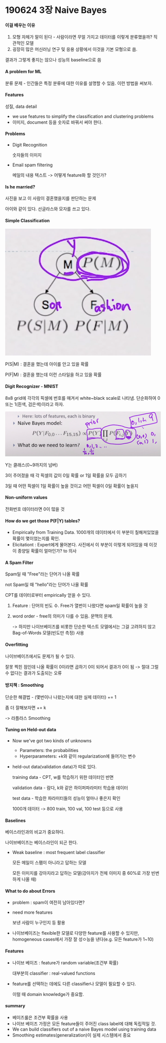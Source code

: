 # 190624 3장 Naive Bayes

#### 이걸 배우는 이유

1. 모형 자체가 말이 된다 - 사람이라면 무얼 가지고 데이터를 이렇게 분류했을까? 직관적인 모델
2. 굉장히 많은 머신러닝 연구 및 응용 상황에서 이것을 기본 모형으로 씀.

결과가 그렇게 좋지는 않으나 성능의 baseline으로 씀



#### A problem for ML

분류 문제 - 인간들은 특정 분류에 대한 이유를 설명할 수 있음. 이런 방법을 써보자.



#### Features

성질, data detail

- we use features to simplify the classification and clustering problems
- 이미지, document 등을 숫자로 바꿔서 써야 한다.



#### Problems

- Digit Recognition

  숫자들의 이미지 

- Email spam filtering

  메일의 내용 텍스트 -> 어떻게 feature화 할 것인가?



#### Is he married?

사진을 보고 이 사람이 결혼했을지를 판단하는 문제

아이와 같이 있다. 선글라스와 모자를 쓰고 있다.



#### Simple Classification

![3-1](.\3-1.png)

P(S|M) : 결혼을 했는데 아이를 안고 있을 확률

P(F|M) : 결혼을 했는데 이런 스타일을 하고 있을 확률



#### Digit Recognizer - MNIST

8x8 grid에 각각의 픽셀에 번호를 매겨서 white~black scale로 나타냄. 단순화하여 0 또는 1(흰색, 검은색)이라고 하자.

![3-2](.\3-2.png)

Y는 클래스(0~9까지의 넘버)

3이 주어졌을 때 각 픽셀의 값이 0일 확률 or 1일 확률을 모두 곱하기

3일 때 어떤 픽셀이 1일 확률이 높을 것이고 어떤 픽셀이 0일 확률이 높을지



#### Non-uniform values

전화번호 데이터라면 0이 많을 것



#### How do we get those P(F|Y) tables?

- Empirically from Training Data. 1000개의 데이터에서 이 부분이 칠해져있었을 확률이 몇이었는지를 확인.
- Elicitationt : Expert에게 물어본다. 사진에서 이 부분이 이렇게 되어있을 때 이것이 종양일 확률이 얼마인가? to 의사



#### A Spam Filter

Spam일 때 "Free"라는 단어가 나올 확률

not Spam일 때 "hello"라는 단어가 나올 확률

CPT를 데이터로부터 empirically 얻을 수 있다.



1. Feature : 단어의 빈도 수. Free가 열번이 나왔다면 spam일 확률이 높을 것

2. word order - free의 의미가 다를 수 있음. 문맥의 문제.

   -> 하지만 나이브베이즈를 비롯한 단순한 텍스트 모델에서는 그걸 고려하지 않고
   	Bag-of-Words 모델(빈도만 측정) 사용



#### Overfitting

나이브베이즈에서도 문제가 될 수 있다.

잘못 찍힌 점인데 나올 확률이 0이라면 곱하기 0이 되어서 결과가 0이 됨 -> 절대 그럴수 없다는 결과가 도출되는 오류



#### 방지책 : Smoothing

단순한 해결법 - (몇번이나 나왔는지에 대한 실제 데이터) += 1

좀 더 잘해보자면 += k

-> 라플라스 Smoothing



#### Tuning on Held-out data

- Now we've got two kinds of unknowns
  - Parameters: the probabilities
  - Hyperparameters: +k와 같이 regularization에 들어가는 변수

- held-out data(validation data)가 따로 있다.

  training data - CPT, w를 학습하기 위한 데이터인 반면

  validation data - 람다, k와 같은 하이퍼파라미터 학습용 데이터

  test data - 학습한 파라미터들의 성능이 얼마나 좋은지 확인

  1000개 데이터 -> 800 train, 100 val, 100 test 등으로 사용



#### Baselines

베이스라인과의 비교가 중요하다.

 나이브베이즈는 베이스라인이 되곤 한다.

- Weak baseline : most frequent label classifier

  모든 메일이 스팸이 아니라고 답하는 모델

  모든 이미지를 강아지라고 답하는 모델(강아지가 전체 이미지 중 60%로 가장 빈번하게 나올 때)



#### What to do about Errors

- problem : spam이 여전히 남아있다면?

- need more features

  보낸 사람이 누구인지 등 활용

- 나이브베이즈는 flexible한 모델로 다양한 feature를 사용할 수 있지만, homogeneous cases에서 가장 잘 성ㅇ능을 낸다(e.g. 모든 feature가 1~10)



#### Features

- 나이브 베이즈 : feature가 random variable(조건부 확률)

  대부분의 classifier : real-valued functions

- feature를 선택하는 데에도 다른 classifier나 모델이 필요할 수 있다.

  이럴 때 domain knowledge가 중요함.



#### summary

- 베이즈룰은 조건부 확률을 사용
- 나이브 베이즈 가정은 모든 feature들이 주어진 class label에 대해 독립적일 것.
- We can build classifiers out of a naive Bayes model using training data
- Smoothing estimates(generalization)이 실제 시스템에서 중요





